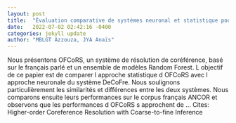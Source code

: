 ```yaml
---
layout: post
title:  "Évaluation comparative de systèmes neuronal et statistique pour la résolution de coréférence en langage parlé"
date:   2022-07-02 02:42:16 -0400
categories: jekyll update
author: "MBLGT Azzouza, JYA Anaïs"
---
```

Nous présentons OFCoRS, un système de résolution de coréférence, basé sur le français parlé et un ensemble de modèles Random Forest. L objectif de ce papier est de comparer l approche statistique d OFCoRS avec l approche neuronale du système DeCoFre. Nous soulignons particulièrement les similarités et différences entre les deux systèmes. Nous comparons ensuite leurs performances sur le corpus français ANCOR et observons que les performances d OFCoRS s  approchent de …
Cites: ‪Higher-order Coreference Resolution with Coarse-to-fine Inference‬  